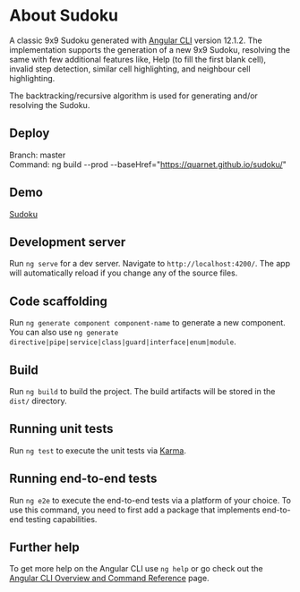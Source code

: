 # About Sudoku

A classic 9x9 Sudoku generated with [Angular CLI](https://github.com/angular/angular-cli) version 12.1.2.
The implementation supports the generation of a new 9x9 Sudoku, resolving the same with few additional features like, Help (to fill the first blank cell), invalid step detection, similar cell highlighting, and neighbour cell highlighting.

The backtracking/recursive algorithm is used for generating and/or resolving the Sudoku.

## Deploy

Branch: master <br />
Command: ng build --prod --baseHref="https://quarnet.github.io/sudoku/"

## Demo

[Sudoku](https://quarnet.github.io/sudoku/)

## Development server

Run `ng serve` for a dev server. Navigate to `http://localhost:4200/`. The app will automatically reload if you change any of the source files.

## Code scaffolding

Run `ng generate component component-name` to generate a new component. You can also use `ng generate directive|pipe|service|class|guard|interface|enum|module`.

## Build

Run `ng build` to build the project. The build artifacts will be stored in the `dist/` directory.

## Running unit tests

Run `ng test` to execute the unit tests via [Karma](https://karma-runner.github.io).

## Running end-to-end tests

Run `ng e2e` to execute the end-to-end tests via a platform of your choice. To use this command, you need to first add a package that implements end-to-end testing capabilities.

## Further help

To get more help on the Angular CLI use `ng help` or go check out the [Angular CLI Overview and Command Reference](https://angular.io/cli) page.
